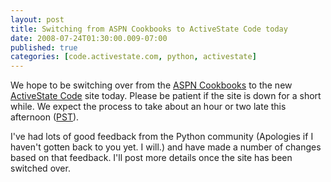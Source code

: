 ```yaml
---
layout: post
title: Switching from ASPN Cookbooks to ActiveState Code today
date: 2008-07-24T01:30:00.009-07:00
published: true
categories: [code.activestate.com, python, activestate]
---
```


<p>We hope to be switching over from the <a href="http://aspn.activestate.com/ASPN/Cookbook">ASPN Cookbooks</a> to the new <a href="http://code.activestate.com/">ActiveState Code</a> site today. Please be patient if the site is down for a short while. We expect the process to take about an hour or two late this afternoon (<a href="http://www.timeanddate.com/worldclock/fullscreen.html?n=256">PST</a>).</p>

<p>I've had lots of good feedback from the Python community (Apologies if I haven't gotten back to you yet. I will.) and have made a number of changes based on that feedback. I'll post more details once the site has been switched over.</p>
